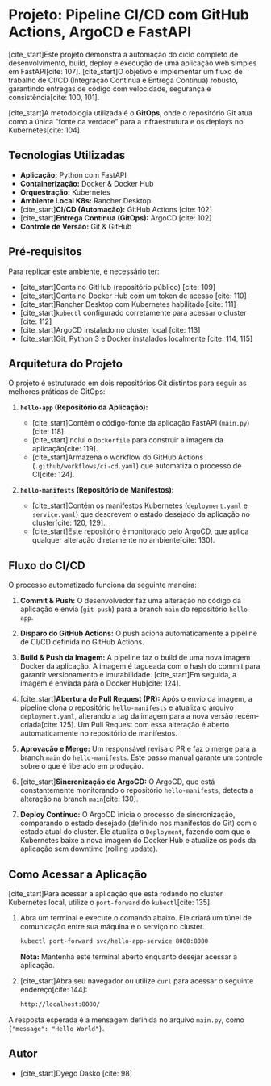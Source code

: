 # Projeto: Pipeline CI/CD com GitHub Actions, ArgoCD e FastAPI

[cite_start]Este projeto demonstra a automação do ciclo completo de desenvolvimento, build, deploy e execução de uma aplicação web simples em FastAPI[cite: 107]. [cite_start]O objetivo é implementar um fluxo de trabalho de CI/CD (Integração Contínua e Entrega Contínua) robusto, garantindo entregas de código com velocidade, segurança e consistência[cite: 100, 101].

[cite_start]A metodologia utilizada é o **GitOps**, onde o repositório Git atua como a única "fonte da verdade" para a infraestrutura e os deploys no Kubernetes[cite: 104].

## Tecnologias Utilizadas

* **Aplicação:** Python com FastAPI
* **Containerização:** Docker & Docker Hub
* **Orquestração:** Kubernetes
* **Ambiente Local K8s:** Rancher Desktop
* [cite_start]**CI/CD (Automação):** GitHub Actions [cite: 102]
* [cite_start]**Entrega Contínua (GitOps):** ArgoCD [cite: 102]
* **Controle de Versão:** Git & GitHub

## Pré-requisitos

Para replicar este ambiente, é necessário ter:
* [cite_start]Conta no GitHub (repositório público) [cite: 109]
* [cite_start]Conta no Docker Hub com um token de acesso [cite: 110]
* [cite_start]Rancher Desktop com Kubernetes habilitado [cite: 111]
* [cite_start]`kubectl` configurado corretamente para acessar o cluster [cite: 112]
* [cite_start]ArgoCD instalado no cluster local [cite: 113]
* [cite_start]Git, Python 3 e Docker instalados localmente [cite: 114, 115]

## Arquitetura do Projeto

O projeto é estruturado em dois repositórios Git distintos para seguir as melhores práticas de GitOps:

1.  **`hello-app` (Repositório da Aplicação):**
    * [cite_start]Contém o código-fonte da aplicação FastAPI (`main.py`)[cite: 118].
    * [cite_start]Inclui o `Dockerfile` para construir a imagem da aplicação[cite: 119].
    * [cite_start]Armazena o workflow do GitHub Actions (`.github/workflows/ci-cd.yaml`) que automatiza o processo de CI[cite: 124].

2.  **`hello-manifests` (Repositório de Manifestos):**
    * [cite_start]Contém os manifestos Kubernetes (`deployment.yaml` e `service.yaml`) que descrevem o estado desejado da aplicação no cluster[cite: 120, 129].
    * [cite_start]Este repositório é monitorado pelo ArgoCD, que aplica qualquer alteração diretamente no ambiente[cite: 130].

## Fluxo do CI/CD

O processo automatizado funciona da seguinte maneira:

1.  **Commit & Push:** O desenvolvedor faz uma alteração no código da aplicação e envia (`git push`) para a branch `main` do repositório `hello-app`.

2.  **Disparo do GitHub Actions:** O push aciona automaticamente a pipeline de CI/CD definida no GitHub Actions.

3.  **Build & Push da Imagem:** A pipeline faz o build de uma nova imagem Docker da aplicação. A imagem é tagueada com o hash do commit para garantir versionamento e imutabilidade. [cite_start]Em seguida, a imagem é enviada para o Docker Hub[cite: 124].

4.  [cite_start]**Abertura de Pull Request (PR):** Após o envio da imagem, a pipeline clona o repositório `hello-manifests` e atualiza o arquivo `deployment.yaml`, alterando a tag da imagem para a nova versão recém-criada[cite: 125]. Um Pull Request com essa alteração é aberto automaticamente no repositório de manifestos.

5.  **Aprovação e Merge:** Um responsável revisa o PR e faz o merge para a branch `main` do `hello-manifests`. Este passo manual garante um controle sobre o que é liberado em produção.

6.  [cite_start]**Sincronização do ArgoCD:** O ArgoCD, que está constantemente monitorando o repositório `hello-manifests`, detecta a alteração na branch `main`[cite: 130].

7.  **Deploy Contínuo:** O ArgoCD inicia o processo de sincronização, comparando o estado desejado (definido nos manifestos do Git) com o estado atual do cluster. Ele atualiza o `Deployment`, fazendo com que o Kubernetes baixe a nova imagem do Docker Hub e atualize os pods da aplicação sem downtime (rolling update).

## Como Acessar a Aplicação

[cite_start]Para acessar a aplicação que está rodando no cluster Kubernetes local, utilize o `port-forward` do `kubectl`[cite: 135].

1.  Abra um terminal e execute o comando abaixo. Ele criará um túnel de comunicação entre sua máquina e o serviço no cluster.
    ```bash
    kubectl port-forward svc/hello-app-service 8080:8080
    ```
    **Nota:** Mantenha este terminal aberto enquanto desejar acessar a aplicação.

2.  [cite_start]Abra seu navegador ou utilize `curl` para acessar o seguinte endereço[cite: 144]:
    ```bash
    http://localhost:8080/
    ```

A resposta esperada é a mensagem definida no arquivo `main.py`, como `{"message": "Hello World"}`.

## Autor

* [cite_start]Dyego Dasko [cite: 98]



